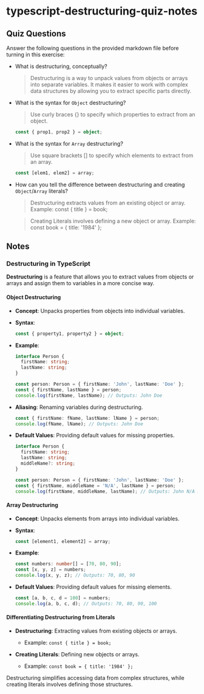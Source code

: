 # typescript-destructuring-quiz-notes

## Quiz Questions

Answer the following questions in the provided markdown file before turning in this exercise:

- What is destructuring, conceptually?

  > Destructuring is a way to unpack values from objects or arrays into separate variables. It makes it easier to work with complex data structures by allowing you to extract specific parts directly.

- What is the syntax for `Object` destructuring?

  > Use curly braces {} to specify which properties to extract from an object.

  ```typescript
  const { prop1, prop2 } = object;
  ```

- What is the syntax for `Array` destructuring?

  > Use square brackets [] to specify which elements to extract from an array.

  ```typescript
  const [elem1, elem2] = array;
  ```

- How can you tell the difference between destructuring and creating `Object`/`Array` literals?

  > Destructuring extracts values from an existing object or array.
  > Example: const { title } = book;

  > Creating Literals involves defining a new object or array.
  > Example: const book = { title: '1984' };

## Notes

### Destructuring in TypeScript

**Destructuring** is a feature that allows you to extract values from objects or arrays and assign them to variables in a more concise way.

#### Object Destructuring

- **Concept**: Unpacks properties from objects into individual variables.

- **Syntax**:

  ```typescript
  const { property1, property2 } = object;
  ```

- **Example**:

  ```typescript
  interface Person {
    firstName: string;
    lastName: string;
  }

  const person: Person = { firstName: 'John', lastName: 'Doe' };
  const { firstName, lastName } = person;
  console.log(firstName, lastName); // Outputs: John Doe
  ```

- **Aliasing**: Renaming variables during destructuring.

  ```typescript
  const { firstName: fName, lastName: lName } = person;
  console.log(fName, lName); // Outputs: John Doe
  ```

- **Default Values**: Providing default values for missing properties.

  ```typescript
  interface Person {
    firstName: string;
    lastName: string;
    middleName?: string;
  }

  const person: Person = { firstName: 'John', lastName: 'Doe' };
  const { firstName, middleName = 'N/A', lastName } = person;
  console.log(firstName, middleName, lastName); // Outputs: John N/A Doe
  ```

#### Array Destructuring

- **Concept**: Unpacks elements from arrays into individual variables.

- **Syntax**:

  ```typescript
  const [element1, element2] = array;
  ```

- **Example**:

  ```typescript
  const numbers: number[] = [70, 80, 90];
  const [x, y, z] = numbers;
  console.log(x, y, z); // Outputs: 70, 80, 90
  ```

- **Default Values**: Providing default values for missing elements.
  ```typescript
  const [a, b, c, d = 100] = numbers;
  console.log(a, b, c, d); // Outputs: 70, 80, 90, 100
  ```

#### Differentiating Destructuring from Literals

- **Destructuring**: Extracting values from existing objects or arrays.

  - Example: `const { title } = book;`

- **Creating Literals**: Defining new objects or arrays.
  - Example: `const book = { title: '1984' };`

Destructuring simplifies accessing data from complex structures, while creating literals involves defining those structures.
